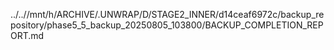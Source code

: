 ../..//mnt/h/ARCHIVE/.UNWRAP/D/STAGE2_INNER/d14ceaf6972c/backup_repository/phase5_5_backup_20250805_103800/BACKUP_COMPLETION_REPORT.md